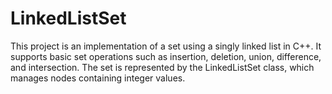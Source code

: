 # LinkedListSet
This project is an implementation of a set using a singly linked list in C++. It supports basic set operations such as insertion, deletion, union, difference, and intersection. The set is represented by the LinkedListSet class, which manages nodes containing integer values.
